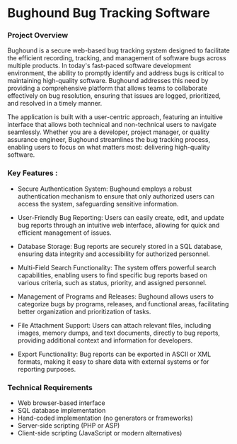 # Bughound Bug Tracking Software
### Project Overview
Bughound is a secure web-based bug tracking system designed to facilitate the efficient recording, tracking, and management of software bugs across multiple products. In today's fast-paced software development environment, the ability to promptly identify and address bugs is critical to maintaining high-quality software. Bughound addresses this need by providing a comprehensive platform that allows teams to collaborate effectively on bug resolution, ensuring that issues are logged, prioritized, and resolved in a timely manner.

The application is built with a user-centric approach, featuring an intuitive interface that allows both technical and non-technical users to navigate seamlessly. Whether you are a developer, project manager, or quality assurance engineer, Bughound streamlines the bug tracking process, enabling users to focus on what matters most: delivering high-quality software.

### Key Features :

- Secure Authentication System: Bughound employs a robust authentication mechanism to ensure that only authorized users can access the system, safeguarding sensitive information.

- User-Friendly Bug Reporting: Users can easily create, edit, and update bug reports through an intuitive web interface, allowing for quick and efficient management of issues.

- Database Storage: Bug reports are securely stored in a SQL database, ensuring data integrity and accessibility for authorized personnel.

- Multi-Field Search Functionality: The system offers powerful search capabilities, enabling users to find specific bug reports based on various criteria, such as status, priority, and assigned personnel.

- Management of Programs and Releases: Bughound allows users to categorize bugs by programs, releases, and functional areas, facilitating better organization and prioritization of tasks.

- File Attachment Support: Users can attach relevant files, including images, memory dumps, and text documents, directly to bug reports, providing additional context and information for developers.

- Export Functionality: Bug reports can be exported in ASCII or XML formats, making it easy to share data with external systems or for reporting purposes.

### Technical Requirements

- Web browser-based interface
- SQL database implementation
- Hand-coded implementation (no generators or frameworks)
- Server-side scripting (PHP or ASP)
- Client-side scripting (JavaScript or modern alternatives)
